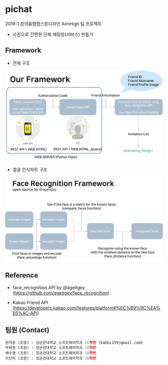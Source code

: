 # pichat

2019-1 창의융합캡스톤디자인 AimHigh 팀 프로젝트
- 사진으로 간편한 단체 채팅방(서비스) 만들기

## Framework
- 전체 구조
<img src="resource/entire_framework.jpg" width="600">

- 얼굴 인식파트 구조
<img src="resource/face_recognition_framework.jpg" width="600">

## Reference
* face_recognition API by @ageitgey
(https://github.com/ageitgey/face_recognition)

* Kakao Friend API
(https://developers.kakao.com/features/platform#%EC%B9%9C%EA%B5%AC-API)

## 팀원 (Contact)
```python
현지웅 (조장) : 성균관대학교 소프트웨어학과 16학번 (kabbi159@gmail.com)
박태현 (조원) : 성균관대학교 소프트웨어학과 18학번
배수영 (조원) : 성균관대학교 소프트웨어학과 18학번
이산하 (조원) : 성균관대학교 소프트웨어학과 18학번
```

